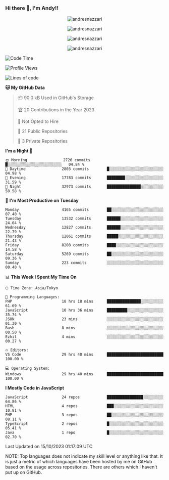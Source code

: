 ### Hi there 👋, I'm Andy!!

<p align="center" >
  <img src="https://github-profile-trophy.vercel.app/?username=AndresNazzari&theme=dracula&column=-1" alt="andresnazzari"/>
</p>

<p align="center">
  <img  src="https://github-readme-stats.vercel.app/api?username=AndresNazzari&count_private=true&show_icons=true&theme=dracula" alt="andresnazzari"/>
</p>
<p align="center">
  <img  src="https://github-readme-stats.vercel.app/api/top-langs/?username=AndresNazzari&layout=compact" alt="andresnazzari"/>
</p>
<p align="center" >
  <img src="https://github-readme-stats.vercel.app/api/wakatime?username=AndresNazzari" alt="andresnazzari"/>
</p>

<!--START_SECTION:waka-->
![Code Time](http://img.shields.io/badge/Code%20Time-962%20hrs%2022%20mins-blue)

![Profile Views](http://img.shields.io/badge/Profile%20Views-0-blue)

![Lines of code](https://img.shields.io/badge/From%20Hello%20World%20I%27ve%20Written-12.9%20million%20lines%20of%20code-blue)

**🐱 My GitHub Data** 

> 📦 90.0 kB Used in GitHub's Storage 
 > 
> 🏆 20 Contributions in the Year 2023
 > 
> 🚫 Not Opted to Hire
 > 
> 📜 21 Public Repositories 
 > 
> 🔑 3 Private Repositories 
 > 
**I'm a Night 🦉** 

```text
🌞 Morning                2726 commits        █░░░░░░░░░░░░░░░░░░░░░░░░   04.84 % 
🌆 Daytime                2803 commits        █░░░░░░░░░░░░░░░░░░░░░░░░   04.98 % 
🌃 Evening                17783 commits       ████████░░░░░░░░░░░░░░░░░   31.59 % 
🌙 Night                  32973 commits       ███████████████░░░░░░░░░░   58.58 % 
```
📅 **I'm Most Productive on Tuesday** 

```text
Monday                   4165 commits        ██░░░░░░░░░░░░░░░░░░░░░░░   07.40 % 
Tuesday                  13532 commits       ██████░░░░░░░░░░░░░░░░░░░   24.04 % 
Wednesday                12827 commits       ██████░░░░░░░░░░░░░░░░░░░   22.79 % 
Thursday                 12061 commits       █████░░░░░░░░░░░░░░░░░░░░   21.43 % 
Friday                   8208 commits        ████░░░░░░░░░░░░░░░░░░░░░   14.58 % 
Saturday                 5269 commits        ██░░░░░░░░░░░░░░░░░░░░░░░   09.36 % 
Sunday                   223 commits         ░░░░░░░░░░░░░░░░░░░░░░░░░   00.40 % 
```


📊 **This Week I Spent My Time On** 

```text
🕑︎ Time Zone: Asia/Tokyo

💬 Programming Languages: 
PHP                      18 hrs 18 mins      ███████████████░░░░░░░░░░   61.69 % 
JavaScript               10 hrs 36 mins      █████████░░░░░░░░░░░░░░░░   35.74 % 
JSON                     23 mins             ░░░░░░░░░░░░░░░░░░░░░░░░░   01.30 % 
Bash                     8 mins              ░░░░░░░░░░░░░░░░░░░░░░░░░   00.50 % 
Ezhil                    4 mins              ░░░░░░░░░░░░░░░░░░░░░░░░░   00.27 % 

🔥 Editors: 
VS Code                  29 hrs 40 mins      █████████████████████████   100.00 % 

💻 Operating System: 
Windows                  29 hrs 40 mins      █████████████████████████   100.00 % 
```

**I Mostly Code in JavaScript** 

```text
JavaScript               24 repos            ████████████████░░░░░░░░░   64.86 % 
HTML                     4 repos             ███░░░░░░░░░░░░░░░░░░░░░░   10.81 % 
PHP                      3 repos             ██░░░░░░░░░░░░░░░░░░░░░░░   08.11 % 
TypeScript               2 repos             █░░░░░░░░░░░░░░░░░░░░░░░░   05.41 % 
Java                     1 repo              █░░░░░░░░░░░░░░░░░░░░░░░░   02.70 % 
```




 Last Updated on 15/10/2023 01:17:09 UTC
<!--END_SECTION:waka-->

NOTE: Top languages does not indicate my skill level or anything like that. It is just a metric of which languages have been hosted by me on GitHub based on the usage across repositories. There are others which I haven't put up on GitHub.

<!-- Here are some ideas to get you started:

-   🔭 I’m currently working on ...
-   🌱 I’m currently learning ...
-   👯 I’m looking to collaborate on ...
-   🤔 I’m looking for help with ...
-   💬 Ask me about ...
-   📫 How to reach me: ...
-   😄 Pronouns: ...
-   ⚡ Fun fact: ... -->
